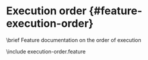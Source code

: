 Execution order       {#feature-execution-order}
===============
\brief Feature documentation on the order of execution

\include execution-order.feature
